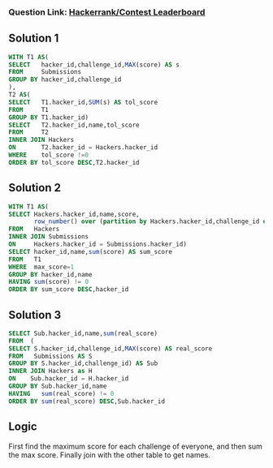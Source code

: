 ### Question Link: [Hackerrank/Contest Leaderboard](https://www.hackerrank.com/challenges/contest-leaderboard/problem)


## Solution 1
```sql
WITH T1 AS(
SELECT   hacker_id,challenge_id,MAX(score) AS s
FROM     Submissions
GROUP BY hacker_id,challenge_id
),
T2 AS(
SELECT   T1.hacker_id,SUM(s) AS tol_score
FROM     T1
GROUP BY T1.hacker_id)
SELECT   T2.hacker_id,name,tol_score
FROM     T2
INNER JOIN Hackers
ON       T2.hacker_id = Hackers.hacker_id
WHERE    tol_score !=0
ORDER BY tol_score DESC,T2.hacker_id
```


## Solution 2
```sql
WITH T1 AS(
SELECT Hackers.hacker_id,name,score,
       row_number() over (partition by Hackers.hacker_id,challenge_id order by score DESC) as max_score
FROM   Hackers
INNER JOIN Submissions
ON     Hackers.hacker_id = Submissions.hacker_id)
SELECT hacker_id,name,sum(score) AS sum_score 
FROM   T1
WHERE  max_score=1
GROUP BY hacker_id,name 
HAVING sum(score) != 0
ORDER BY sum_score DESC,hacker_id
```


## Solution 3
```sql
SELECT Sub.hacker_id,name,sum(real_score)
FROM  (
SELECT S.hacker_id,challenge_id,MAX(score) AS real_score
FROM   Submissions AS S
GROUP BY S.hacker_id,challenge_id) AS Sub
INNER JOIN Hackers as H
ON    Sub.hacker_id = H.hacker_id
GROUP BY Sub.hacker_id,name
HAVING   sum(real_score) != 0
ORDER BY sum(real_score) DESC,Sub.hacker_id
```


## Logic
First find the maximum score for each challenge of everyone, and then sum the max score. Finally join with the other table to get names.
